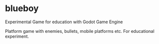 # blueboy

Experimental Game for education with Godot Game Engine

Platform game with enemies, bullets, mobile platforms etc.
For educational experiment.


